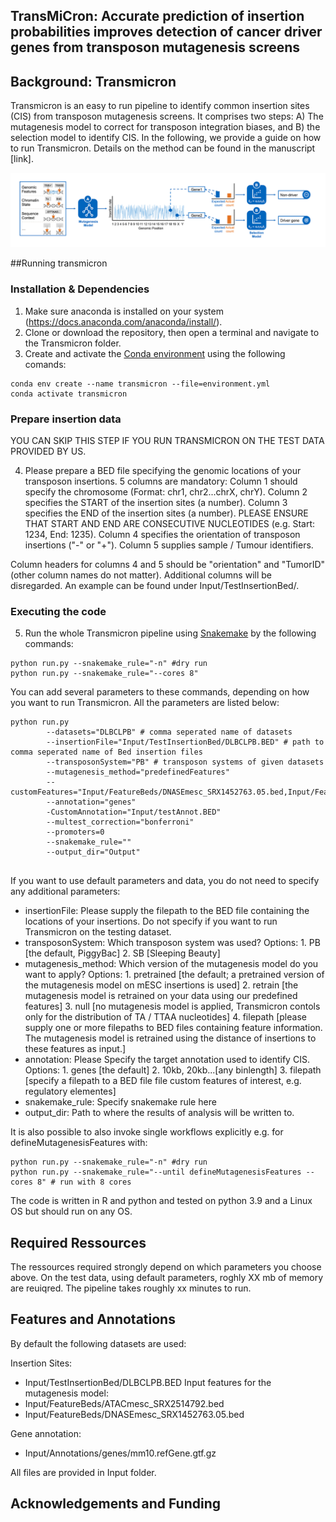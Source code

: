 ## TransMiCron: Accurate prediction of insertion probabilities improves detection of cancer driver genes from transposon mutagenesis screens

## Background: Transmicron
Transmicron is an easy to run pipeline to identify common insertion sites (CIS) from transposon mutagenesis screens. It comprises two steps: A) The mutagenesis model to correct for transposon integration biases, and B) the selection model to identify CIS. In the following, we provide a guide on how to run Transmicron. Details on the method can be found in the manuscript [link]. 

![Overview of the Transmicron method](transmicron_method.png)

##Running transmicron

### Installation & Dependencies
1. Make sure anaconda is installed on your system (https://docs.anaconda.com/anaconda/install/).
2. Clone or download the repository, then open a terminal and navigate to the Transmicron folder.
3. Create and activate the [Conda environment](environment.yml) using the following comands:

```
conda env create --name transmicron --file=environment.yml
conda activate transmicron
```

### Prepare insertion data
YOU CAN SKIP THIS STEP IF YOU RUN TRANSMICRON ON THE TEST DATA PROVIDED BY US.

4. Please prepare a BED file specifying the genomic locations of your transposon insertions. 5 columns are mandatory:
Column 1 should specify the chromosome (Format: chr1, chr2...chrX, chrY).
Column 2 specifies the START of the insertion sites (a number).
Column 3 specifies the END of the insertion sites (a number). PLEASE ENSURE THAT START AND END ARE CONSECUTIVE NUCLEOTIDES (e.g. Start: 1234, End: 1235).
Column 4 specifies the orientation of transposon insertions ("-" or "+").
Column 5 supplies sample / Tumour identifiers.

Column headers for columns 4 and 5 should be "orientation" and "TumorID" (other column names do not matter). Additional columns will be disregarded. An example can be found under Input/TestInsertionBed/. 

### Executing the code
5. Run the whole Transmicron pipeline using [Snakemake](https://snakemake.readthedocs.io/en/stable/)  by the following commands:
```
python run.py --snakemake_rule="-n" #dry run
python run.py --snakemake_rule="--cores 8"
```

You can add several parameters to these commands, depending on how you want to run Transmicron. All the parameters are listed below: 
```
python run.py 
		--datasets="DLBCLPB" # comma seperated name of datasets
		--insertionFile="Input/TestInsertionBed/DLBCLPB.BED" # path to comma seperated name of Bed insertion files
		--transposonSystem="PB" # transposon systems of given datasets
		--mutagenesis_method="predefinedFeatures"
		--customFeatures="Input/FeatureBeds/DNASEmesc_SRX1452763.05.bed,Input/FeatureBeds/DNASEmesc_SRX1452763.05.bed"
		--annotation="genes"
		-CustomAnnotation="Input/testAnnot.BED"
		--multest_correction="bonferroni"
		--promoters=0
		--snakemake_rule=""
		--output_dir="Output"
				
```
If you want to use default parameters and data, you do not need to specify any additional parameters:
* insertionFile: Please supply the filepath to the BED file containing the locations of your insertions. Do not specify if you want to run Transmicron on the testing dataset.
* transposonSystem: Which transposon system was used? Options: 1. PB [the default, PiggyBac] 2. SB [Sleeping Beauty]
* mutagenesis_method: Which version of the mutagenesis model do you want to apply? Options: 1. pretrained [the default; a pretrained version of the mutagenesis model on mESC insertions is used] 2. retrain [the mutagenesis model is retrained on your data using our predefined features] 3. null [no mutagenesis model is applied, Transmicron contols only for the distribution of TA / TTAA nucleotides] 4. filepath [please supply one or more filepaths to BED files containing feature information. The mutagenesis model is retrained using the distance of insertions to these features as input.]
* annotation: Please Specify the target annotation used to identify CIS. Options: 1. genes [the default] 2. 10kb, 20kb...[any binlength] 3. filepath [specify a filepath to a BED file file custom features of interest, e.g. regulatory elementes]
* snakemake_rule: Specify snakemake rule here
* output_dir: Path to where the results of analysis will be written to.


It is also possible to also invoke single workflows explicitly e.g. for defineMutagenesisFeatures with:
```
python run.py --snakemake_rule="-n" #dry run
python run.py --snakemake_rule="--until defineMutagenesisFeatures --cores 8" # run with 8 cores
```

The code is written in R and python and tested on python 3.9 and a Linux OS but should run on any OS. 



## Required Ressources
The ressources required strongly depend on which parameters you choose above. On the test data, using default parameters, roghly XX mb of memory are reuiqred. The pipeline takes roughly xx minutes to run. 

## Features and Annotations
By default the following datasets are used:

Insertion Sites: 
* Input/TestInsertionBed/DLBCLPB.BED
Input features for the mutagenesis model:
* Input/FeatureBeds/ATACmesc_SRX2514792.bed
* Input/FeatureBeds/DNASEmesc_SRX1452763.05.bed

Gene annotation:
* Input/Annotations/genes/mm10.refGene.gtf.gz 

All files are provided in Input folder.

## Acknowledgements and Funding

